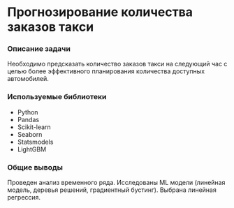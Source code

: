 # Прогнозирование количества заказов такси


### Описание задачи

 Необходимо предсказать количество заказов такси на следующий час с целью более эффективного планирования количества доступных автомобилей.
 
 
### Используемые библиотеки

- Python
- Pandas
- Scikit-learn
- Seaborn
- Statsmodels
- LightGBM


### Общие выводы

Проведен анализ временного ряда. Исследованы ML модели (линейная модель, деревья решений, градиентный бустинг). Выбрана линейная регрессия.

